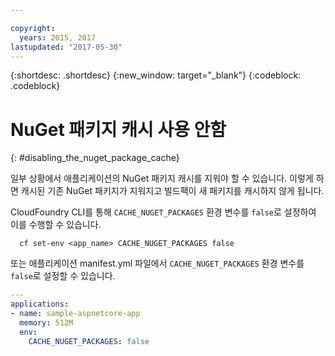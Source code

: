 ```yaml
---

copyright:
  years: 2015, 2017
lastupdated: "2017-05-30"
---
```


{:shortdesc: .shortdesc}
{:new_window: target="_blank"}
{:codeblock: .codeblock}

# NuGet 패키지 캐시 사용 안함
{: #disabling_the_nuget_package_cache}

일부 상황에서 애플리케이션의 NuGet 패키지 캐시를 지워야 할 수 있습니다.  이렇게 하면 캐시된 기존 NuGet 패키지가 지워지고 빌드팩이 새 패키지를 캐시하지 않게 됩니다.

CloudFoundry CLI를 통해 `CACHE_NUGET_PACKAGES` 환경 변수를 `false`로 설정하여 이를 수행할 수 있습니다.

```shell
  cf set-env <app_name> CACHE_NUGET_PACKAGES false
```

또는 애플리케이션 manifest.yml 파일에서 `CACHE_NUGET_PACKAGES` 환경 변수를 `false`로 설정할 수 있습니다.

```yml
---
applications:
- name: sample-aspnetcore-app
  memory: 512M
  env:
    CACHE_NUGET_PACKAGES: false
```
